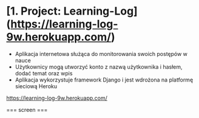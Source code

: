 # [1. Project: Learning-Log] (https://learning-log-9w.herokuapp.com/)

* Aplikacja internetowa służąca do monitorowania swoich postępów w nauce
* Użytkownicy mogą utworzyć konto z nazwą użytkownika i hasłem, dodać temat oraz wpis
* Aplikacja wykorzystuje framework Django i jest wdrożona na platformę sieciową Heroku

https://learning-log-9w.herokuapp.com/

=== screen ===
